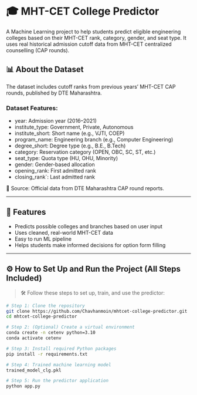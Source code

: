 # 🎓 MHT-CET College Predictor

A Machine Learning project to help students predict eligible engineering colleges based on their MHT-CET rank, category, gender, and seat type. It uses real historical admission cutoff data from MHT-CET centralized counselling (CAP rounds).


## 📊 About the Dataset

The dataset includes cutoff ranks from previous years’ MHT-CET CAP rounds, published by DTE Maharashtra.

### Dataset Features:
- year: Admission year (2016–2021)
- institute_type: Government, Private, Autonomous
- institute_short: Short name (e.g., VJTI, COEP)
- program_name: Engineering branch (e.g., Computer Engineering)
- degree_short: Degree type (e.g., B.E., B.Tech)
- category: Reservation category (OPEN, OBC, SC, ST, etc.)
- seat_type: Quota type (HU, OHU, Minority)
- gender: Gender-based allocation
- opening_rank: First admitted rank
- closing_rank`: Last admitted rank

📁 Source: Official data from DTE Maharashtra CAP round reports.

---

## 🚀 Features

- Predicts possible colleges and branches based on user input
- Uses cleaned, real-world MHT-CET data
- Easy to run ML pipeline
- Helps students make informed decisions for option form filling

---

## ⚙️ How to Set Up and Run the Project (All Steps Included)

> 🛠️ Follow these steps to set up, train, and use the predictor:

```bash
# Step 1: Clone the repository
git clone https://github.com/Chavhanmoin/mhtcet-college-predictor.git
cd mhtcet-college-predictor

# Step 2: (Optional) Create a virtual environment
conda create -n cetenv python=3.10
conda activate cetenv

# Step 3: Install required Python packages
pip install -r requirements.txt

# Step 4: Trained machine learning model
trained_model_clg.pkl

# Step 5: Run the predictor application
python app.py
